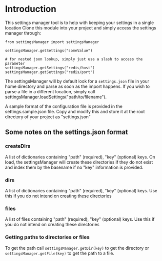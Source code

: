 # Introduction

This settings manager tool is to help with keeping your settings in a single location
Clone this module into your project and simply access the settings manager through:

```
from settingsManager import settingsManager

settingsManager.getSettings("someValue")

# for nested json lookup, simply just use a slash to access the parameter
settingsManager.getSettings("redis/host")
settingsManager.getSettings("redis/port")
```

The settingsManager will by default look for a `settings.json` file in your home directory and parse as soon as the import happens. If you wish to parse a file in a different location, simply call settingsManager.loadSettings("path/to/filename").

A sample format of the configuration file is provided in the settings.sample.json file.
Copy and modify this and store it at the root directory of your project as "settings.json"

## Some notes on the settings.json format

### createDirs

A list of dictionaries containing "path" (required), "key" (optional) keys. On load, the settingsManager will create these directories if they do not exist and index them by the basename if no "key" information is provided. 

### dirs

A list of dictionaries containing "path" (required), "key" (optional) keys. Use this if you do not intend on creating these directories

### files

A list of files containing "path" (required), "key" (optional) keys. Use this if you do not intend on creating these directories

### Getting paths to directories or files
To get the path call `settingsManager.getDir(key)` to get the directory or `settingsManager.getFile(key)` to get the path to a file.
 